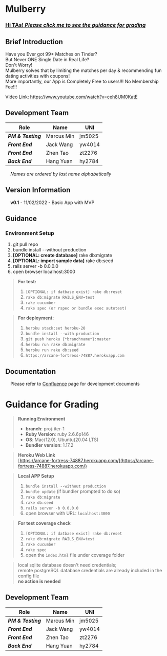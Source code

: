 # Mulberry


### [**Hi TAs!** _Please click me to see the guidance for grading_](#guidance-for-grading)


## Brief Introduction

Have you Ever got 99+ Matches on Tinder?  
But Never ONE Single Date in Real Life?  
Don't Worry!  
Mulberry solves that by limiting the matches per day & recommending fun dating activities with coupons!  
More importantly, our App is Completely Free to users!!! No Membership Fee!!!  
  
Video Link: https://www.youtube.com/watch?v=ceh8UM0KatE

## Development Team

| Role                      | Name               | UNI    |
|---------------------------|--------------------|--------|
| ***PM & Testing***        | Marcus Min         | jm5025 |
| ***Front End***           | Jack Wang          | yw4014 |
| ***Front End***           | Zhen Tao           | zt2276 |
| ***Back End***            | Hang Yuan          | hy2784 |

&nbsp;&nbsp;&nbsp;&nbsp;*Names are ordered by last name alphabetically*

## Version Information

&nbsp;&nbsp;&nbsp;&nbsp;**v0.1** - 11/02/2022 - Basic App with MVP

## Guidance
### Environment Setup
1. git pull repo
2. bundle install --without production
3. **[OPTIONAL: create database]** rake db:migrate
4. **[OPTIONAL: import sample data]** rake db:seed
5. rails server -b 0.0.0.0 
6. open browser localhost:3000

> **For test:**  
> 1. `[OPTIONAL: if datbase exist] rake db:reset`
> 2. `rake db:migrate RAILS_ENV=test`   
> 3. `rake cucumber`
> 4. `rake spec (or rspec or bundle exec autotest)`  
  
> **For deployment:**  
> 1. `heroku stack:set heroku-20`  
> 2. `bundle install --with production`
> 3. `git push heroku {*branchname*}:master`  
> 4. `heroku run rake db:migrate`  
> 5. `heroku run rake db:seed`  
> 6. `https://arcane-fortress-74887.herokuapp.com`


## Documentation

&nbsp;&nbsp;&nbsp;&nbsp;Please refer to [Confluence](https://marcus117.atlassian.net/wiki/spaces/MULBERRY/overview "Mulberry Confluence") page for development documents


# Guidance for Grading
> **Running Environment**
> * **branch**: proj-iter-1
> * **Ruby Version**: ruby 2.6.6p146
> * **OS**: Mac(12.0), Ubuntu(20.04 LTS)
> * **Bundler version**: 1.17.2

> **Heroku Web Link**  
> [https://arcane-fortress-74887.herokuapp.com/](https://arcane-fortress-74887.herokuapp.com/)

> **Local APP Setup**
> 1. `bundle install --without production`
> 2. `bundle update` (if bundler prompted to do so)
> 3. `rake db:migrate`
> 4. `rake db:seed`
> 5. `rails server -b 0.0.0.0`
> 6. open browser with URL: `localhost:3000`

> **For test coverage check**
> 1. `[OPTIONAL: if datbase exist] rake db:reset`
> 2. `rake db:migrate RAILS_ENV=test`   
> 3. `rake cucumber`
> 4. `rake spec`
> 5. open the `index.html` file under coverage folder

>
> local sqlite database doesn't need credentials;  
> remote postgreSQL database credentials are already included in the config file  
> **no action is needed**
>

## Development Team
| Role                      | Name               | UNI    |
|---------------------------|--------------------|--------|
| ***PM & Testing***        | Marcus Min         | jm5025 |
| ***Front End***           | Jack Wang          | yw4014 |
| ***Front End***           | Zhen Tao           | zt2276 |
| ***Back End***            | Hang Yuan          | hy2784 |
